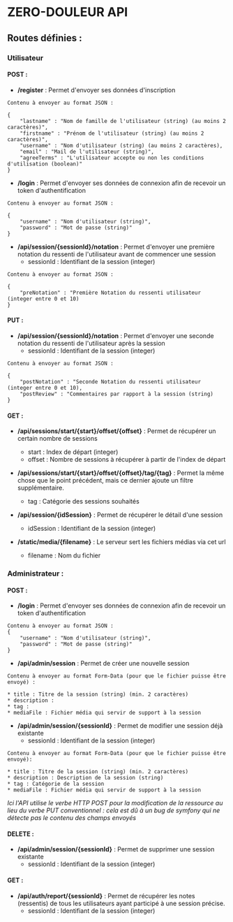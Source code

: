 # ZERO-DOULEUR API

## Routes définies :

### Utilisateur

#### POST : 

* **/register** : Permet d'envoyer ses données d'inscription
```
Contenu à envoyer au format JSON : 

{
    "lastname" : "Nom de famille de l'utilisateur (string) (au moins 2 caractères)",
    "firstname" : "Prénom de l'utilisateur (string) (au moins 2 caractères)",
    "username" : "Nom d'utilisateur (string) (au moins 2 caractères),
    "email" : "Mail de l'utilisateur (string)",
    "agreeTerms" : "L'utilisateur accepte ou non les conditions d'utilisation (boolean)"
}

```

* **/login** : Permet d'envoyer ses données de connexion afin de recevoir un token d'authentification  
```
Contenu à envoyer au format JSON : 

{
    "username" : "Nom d'utilisateur (string)",
    "password" : "Mot de passe (string)"
} 
```

* **/api/session/{sessionId}/notation** : Permet d'envoyer une première notation du ressenti de l'utilisateur avant de commencer une session 
    * sessionId : Identifiant de la session (integer)
```
Contenu à envoyer au format JSON : 

{
    "preNotation" : "Première Notation du ressenti utilisateur (integer entre 0 et 10)
} 
```

#### PUT : 

* **/api/session/{sessionId}/notation** : Permet d'envoyer une seconde notation du ressenti de l'utilisateur après la session
    * sessionId : Identifiant de la session (integer)
```
Contenu à envoyer au format JSON : 

{
    "postNotation" : "Seconde Notation du ressenti utilisateur (integer entre 0 et 10),
    "postReview" : "Commentaires par rapport à la session (string)
} 
```

#### GET :

* **/api/sessions/start/{start}/offset/{offset}** : Permet de récupérer un certain nombre de sessions
    * start : Index de départ (integer)
    * offset : Nombre de sessions à récupérer à partir de l'index de départ 

* **/api/sessions/start/{start}/offset/{offset}/tag/{tag}** : Permet la même chose que le point précédent, mais ce dernier ajoute un filtre supplémentaire.
    * tag : Catégorie des sessions souhaités

* **/api/session/{idSession}** : Permet de récupérer le détail d'une session
    * idSession : Identifiant de la session (integer)

* **/static/media/{filename}** : Le serveur sert les fichiers médias via cet url
    * filename : Nom du fichier

### Administrateur : 

#### POST : 

* **/login** : Permet d'envoyer ses données de connexion afin de recevoir un token d'authentification 

```
Contenu à envoyer au format JSON :
{
    "username" : "Nom d'utilisateur (string)",
    "password" : "Mot de passe (string)"
}
```

* **/api/admin/session** : Permet de créer une nouvelle session 

```
Contenu à envoyer au format Form-Data (pour que le fichier puisse être envoyé) :

* title : Titre de la session (string) (min. 2 caractères)
* description :
* tag : 
* mediaFile : Fichier média qui servir de support à la session
```

* **/api/admin/session/{sessionId}** : Permet de modifier une session déjà existante
    * sessionId : Identifiant de la session (integer)
    
```
Contenu à envoyer au format Form-Data (pour que le fichier puisse être envoyé):

* title : Titre de la session (string) (min. 2 caractères)
* description : Description de la session (string)
* tag : Catégorie de la session 
* mediaFile : Fichier média qui servir de support à la session
```

*Ici l'API utilise le verbe HTTP POST pour la modification de la ressource au lieu du verbe PUT conventionnel : cela est dû à un bug de symfony qui ne détecte pas le contenu des champs envoyés*

#### DELETE : 

* **/api/admin/session/{sessionId}** : Permet de supprimer une session existante
    * sessionId : Identifiant de la session (integer)

#### GET :

* **/api/auth/report/{sessionId}** : Permet de récupérer les notes (ressentis) de tous les utilisateurs ayant participé à une session précise.
    * sessionId : Identifiant de la session (integer) 



